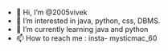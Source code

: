 - 👋 Hi, I’m @2005vivek
- 👀 I’m interested in java, python, css, DBMS.
- 🌱 I’m currently learning java and python
- 📫 How to reach me : insta- mysticmac_60
  

<!---
2005vivek/2005vivek is a ✨ special ✨ repository because its `README.md` (this file) appears on your GitHub profile.
You can click the Preview link to take a look at your changes.
--->
